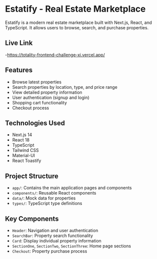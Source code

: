 # Estatify - Real Estate Marketplace

Estatify is a modern real estate marketplace built with Next.js, React, and TypeScript. It allows users to browse, search, and purchase properties.

## Live Link

-https://totality-frontend-challenge-xi.vercel.app/

## Features

- Browse latest properties
- Search properties by location, type, and price range
- View detailed property information
- User authentication (signup and login)
- Shopping cart functionality
- Checkout process

## Technologies Used

- Next.js 14
- React 18
- TypeScript
- Tailwind CSS
- Material-UI
- React Toastify

## Project Structure

- `app/`: Contains the main application pages and components
- `components/`: Reusable React components
- `data/`: Mock data for properties
- `types/`: TypeScript type definitions

## Key Components

- `Header`: Navigation and user authentication
- `SearchBar`: Property search functionality
- `Card`: Display individual property information
- `SectionOne`, `SectionTwo`, `SectionThree`: Home page sections
- `Checkout`: Property purchase process


